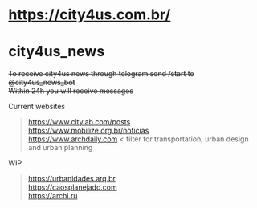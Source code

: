 # https://city4us.com.br/

# city4us_news


~~To receive city4us news through telegram send /start to @city4us_news_bot  
Within 24h you will receive messages~~


Current websites   
> https://www.citylab.com/posts  
> https://www.mobilize.org.br/noticias  
> https://www.archdaily.com  < filter for transportation, urban design and urban planning  

WIP  
> https://urbanidades.arq.br  
> https://caosplanejado.com  
> https://archi.ru  
